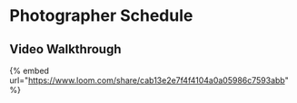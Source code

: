 # Photographer Schedule

## Video Walkthrough

{% embed url="https://www.loom.com/share/cab13e2e7f4f4104a0a05986c7593abb" %}

